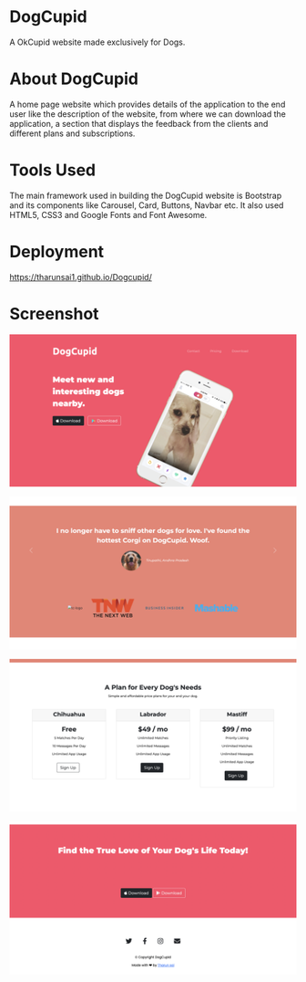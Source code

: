 # DogCupid
A OkCupid website made exclusively for Dogs.

# About DogCupid
A home page website which provides details of the application to the end user like the description of the website, from where we can download the application, a section that displays the feedback from the clients and different plans and subscriptions.

# Tools Used
The main framework used in building the DogCupid website is Bootstrap and its components like Carousel, Card, Buttons, Navbar etc. It also used HTML5, CSS3 and Google Fonts and Font Awesome.

# Deployment 
https://tharunsai1.github.io/Dogcupid/

# Screenshot
![](images/1.png)

![](images/2.png)

![](images/3.png)

![](images/4.png)

